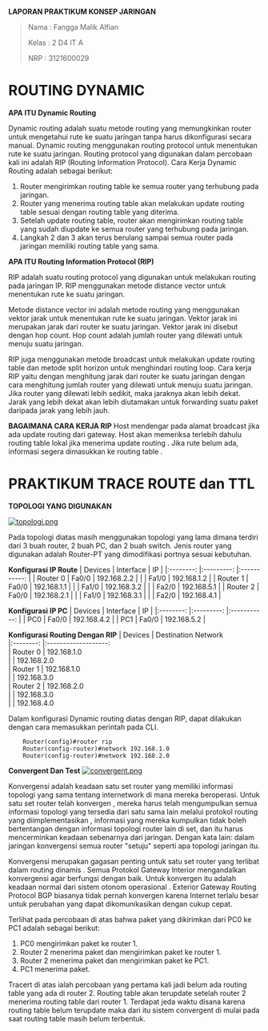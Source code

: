 **LAPORAN PRAKTIKUM KONSEP JARINGAN**

> Nama : Fangga Malik Alfian
>
> Kelas : 2 D4 IT A
>
> NRP : 3121600029
# ROUTING DYNAMIC


**APA ITU Dynamic Routing**

Dynamic routing adalah suatu metode routing yang memungkinkan router untuk mengetahui rute ke suatu jaringan tanpa harus dikonfigurasi secara manual. Dynamic routing menggunakan routing protocol untuk menentukan rute ke suatu jaringan. Routing protocol yang digunakan dalam percobaan kali ini adalah RIP (Routing Information Protocol). Cara Kerja Dynamic Routing adalah sebagai berikut:

1. Router mengirimkan routing table ke semua router yang terhubung pada jaringan.
2. Router yang menerima routing table akan melakukan update routing table sesuai dengan routing table yang diterima.
3. Setelah update routing table, router akan mengirimkan routing table yang sudah diupdate ke semua router yang terhubung pada jaringan.
4. Langkah 2 dan 3 akan terus berulang sampai semua router pada jaringan memiliki routing table yang sama.



**APA ITU Routing Information Protocol (RIP)**

RIP adalah suatu routing protocol yang digunakan untuk melakukan routing pada jaringan IP. RIP menggunakan metode distance vector untuk menentukan rute ke suatu jaringan.

Metode distance vector ini adalah metode routing yang menggunakan vektor jarak untuk menentukan rute ke suatu jaringan. Vektor jarak ini merupakan jarak dari router ke suatu jaringan. Vektor jarak ini disebut dengan hop count. Hop count adalah jumlah router yang dilewati untuk menuju suatu jaringan.

RIP juga menggunakan metode broadcast untuk melakukan update routing table dan metode split horizon untuk menghindari routing loop. Cara kerja RIP yaitu dengan menghitung jarak dari router ke suatu jaringan dengan cara menghitung jumlah router yang dilewati untuk menuju suatu jaringan. Jika router yang dilewati lebih sedikit, maka jaraknya akan lebih dekat. Jarak yang lebih dekat akan lebih diutamakan untuk forwarding suatu paket daripada jarak yang lebih jauh.

**BAGAIMANA CARA KERJA RIP**
Host mendengar pada alamat broadcast jika ada update routing dari gateway. Host akan memeriksa terlebih dahulu routing table lokal jika menerima update routing . Jika rute belum ada, informasi segera dimasukkan ke routing table .

# PRAKTIKUM TRACE ROUTE dan TTL

**TOPOLOGI YANG DIGUNAKAN**

[![topologi.png](https://i.postimg.cc/BQsW0N8w/topologi.png)](https://postimg.cc/PN6VbWQm)

Pada topologi diatas masih menggunakan topologi yang lama dimana terdiri dari 3 buah router, 2 buah PC, dan 2 buah switch. Jenis router yang digunakan adalah Router-PT yang dimodifikasi portnya sesuai kebutuhan.

**Konfigurasi IP Route**
|  Devices 	| Interface 	|      IP     	|
|:--------:	|:---------:	|:-----------:	|
| Router 0 	|   Fa0/0   	| 192.168.2.2 	|
|          	|   Fa1/0   	| 192.168.1.2 	|
| Router 1 	|   Fa0/0   	| 192.168.1.1 	|
|          	|   Fa1/0   	| 192.168.3.2 	|
|           |   Fa2/0   	| 192.168.5.1   |
| Router 2 	|   Fa0/0   	| 192.168.2.1 	|
|          	|   Fa1/0   	| 192.168.3.1 	|
|           |   Fa2/0   	| 192.168.4.1   |

**Konfigurasi IP PC**
|  Devices 	| Interface 	|      IP     	|
|:--------:	|:---------:	|:-----------:	|
|    PC0   	|   Fa0/0   	| 192.168.4.2 	|
|    PC1   	|   Fa0/0   	| 192.168.5.2 	|

**Konfigurasi Routing Dengan RIP**
|  Devices 	| Destination Network 	
|:--------:	|:-------------------:		
| Router 0 	|     192.168.1.0     	
|          	|     192.168.2.0     
| Router 1 	|     192.168.1.0     
|          	|     192.168.3.0     
| Router 2 	|     192.168.2.0     
|          	|     192.168.3.0  
|          	|     192.168.4.0  

Dalam konfigurasi Dynamic routing diatas dengan RIP, dapat dilakukan dengan cara memasukkan perintah pada CLI. 

        Router(config)#router rip
        Router(config-router)#network 192.168.1.0
        Router(config-router)#network 192.168.2.0

**Convergent Dan Test**
 [![convergent.png](https://i.postimg.cc/9f1Scj7x/convergent.png)](https://postimg.cc/JyDKQvKJ)
 
 Konvergensi adalah keadaan satu set router yang memiliki informasi topologi yang sama tentang internetwork di mana mereka beroperasi. Untuk satu set router telah konvergen , mereka harus telah mengumpulkan semua informasi topologi yang tersedia dari satu sama lain melalui protokol routing yang diimplementasikan , informasi yang mereka kumpulkan tidak boleh bertentangan dengan informasi topologi router lain di set, dan itu harus mencerminkan keadaan sebenarnya dari jaringan. Dengan kata lain: dalam jaringan konvergensi semua router "setuju" seperti apa topologi jaringan itu.

Konvergensi merupakan gagasan penting untuk satu set router yang terlibat dalam routing dinamis . Semua Protokol Gateway Interior mengandalkan konvergensi agar berfungsi dengan baik. Untuk konvergen itu adalah keadaan normal dari sistem otonom operasional . Exterior Gateway Routing Protocol BGP biasanya tidak pernah konvergen karena Internet terlalu besar untuk perubahan yang dapat dikomunikasikan dengan cukup cepat.

Terlihat pada percobaan di atas bahwa paket yang dikirimkan dari PC0 ke PC1 adalah sebagai berikut:

1. PC0 mengirimkan paket ke router 1.
2. Router 2 menerima paket dan mengirimkan paket ke router 1.
3. Router 2 menerima paket dan mengirimkan paket ke PC1.
4. PC1 menerima paket.

Tracert di atas ialah percobaan yang pertama kali jadi belum ada routing table yang ada di router 2. Routing table akan terupdate setelah router 2 menerima routing table dari router 1. Terdapat jeda waktu disana karena routing table belum terupdate maka dari itu sistem convergent di mulai pada saat routing table masih belum terbentuk.




